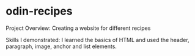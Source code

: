 # odin-recipes

Project Overview: Creating a website for different recipes

Skills I demonstrated: I learned the basics of HTML and used the header, paragraph, image, anchor and list elements.